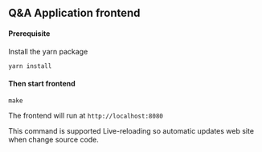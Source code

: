 ## Q&A Application frontend

#### Prerequisite

Install the yarn package
```
yarn install
```

#### Then start frontend 

```
make
```
The frontend will run at `http://localhost:8080`

This command is supported Live-reloading so automatic updates web site when change source code.
